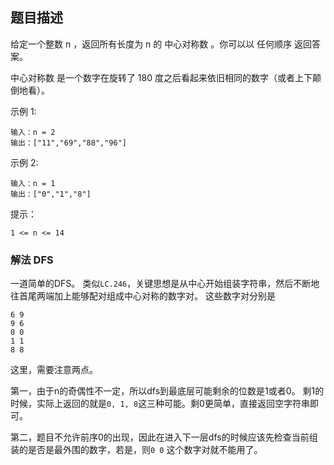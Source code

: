 ## 题目描述
给定一个整数 n ，返回所有长度为 n 的 中心对称数 。你可以以 任何顺序 返回答案。

中心对称数 是一个数字在旋转了 180 度之后看起来依旧相同的数字（或者上下颠倒地看）。

示例 1:
```
输入：n = 2
输出：["11","69","88","96"]
```
示例 2:
```
输入：n = 1
输出：["0","1","8"]
```

提示：
```
1 <= n <= 14
```

### 解法 DFS
一道简单的DFS。
类似`LC.246`，关键思想是从中心开始组装字符串，然后不断地往首尾两端加上能够配对组成中心对称的数字对。
这些数字对分别是
```text
6 9
9 6
0 0
1 1
8 8
```
这里，需要注意两点。

第一，由于n的奇偶性不一定，所以dfs到最底层可能剩余的位数是1或者0。
剩1的时候，实际上返回的就是`0, 1, 8`这三种可能。剩0更简单，直接返回空字符串即可。

第二，题目不允许前序0的出现，因此在进入下一层dfs的时候应该先检查当前组装的是否是最外围的数字，若是，则`0 0`
这个数字对就不能用了。